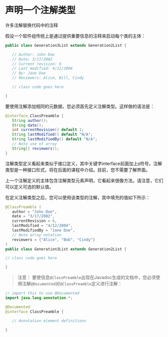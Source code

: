 # 声明一个注解类型

许多注解替换代码中的注释

假设一个软件组传统上是通过提供重要信息的注释来启动每个类的主体：

```java
public class Generation3List extends Generation2List {

   // Author: John Doe
   // Date: 3/17/2002
   // Current revision: 6
   // Last modified: 4/12/2004
   // By: Jane Doe
   // Reviewers: Alice, Bill, Cindy

   // class code goes here

}
```

要使用注解添加相同的元数据，您必须首先定义注解类型。这样做的语法是：

```java
@interface ClassPreamble {
   String author();
   String date();
   int currentRevision() default 1;
   String lastModified() default "N/A";
   String lastModifiedBy() default "N/A";
   // Note use of array
   String[] reviewers();
}
```

注解类型定义看起来类似于接口定义，其中关键字interface前面加上`@`符号。注解类型是一种接口形式，将在后面的课程中介绍。目前，您不需要了解界面。

上一个注解定义的主体包含注解类型元素声明，它看起来很像方法。请注意，它们可以定义可选的默认值。

在定义注解类型之后，您可以使用该类型的注解，其中填充的值如下所示：

```java
@ClassPreamble (
   author = "John Doe",
   date = "3/17/2002",
   currentRevision = 6,
   lastModified = "4/12/2004",
   lastModifiedBy = "Jane Doe",
   // Note array notation
   reviewers = {"Alice", "Bob", "Cindy"}
)
public class Generation3List extends Generation2List {

// class code goes here

}
```

> 注意：  要使信息`@ClassPreamble`出现在Javadoc生成的文档中，您必须使用注解`@Documented`对`@ClassPreamble`定义进行注解：

```java
// import this to use @Documented
import java.lang.annotation.*;

@Documented
@interface ClassPreamble {

   // Annotation element definitions
   
}
```